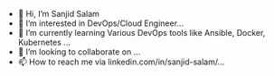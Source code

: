- 👋 Hi, I’m Sanjid Salam
- 👀 I’m interested in DevOps/Cloud Engineer...
- 🌱 I’m currently learning Various DevOps tools like Ansible, Docker, Kubernetes ...
- 💞️ I’m looking to collaborate on ...
- 📫 How to reach me via linkedin.com/in/sanjid-salam/...

<!---
getsan4u/getsan4u is a ✨ special ✨ repository because its `README.md` (this file) appears on your GitHub profile.
You can click the Preview link to take a look at your changes.
--->
